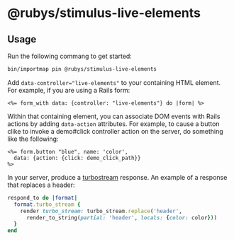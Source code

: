 # @rubys/stimulus-live-elements

## Usage

Run the following commang to get started:

```sh
bin/importmap pin @rubys/stimulus-live-elements
```

Add `data-controller="live-elements"` to your containing HTML element.
For example, if you are using a Rails form:

```erb
<%= form_with data: {controller: "live-elements"} do |form| %>
```

Within that containing element, you can associate DOM events with
Rails actions by adding `data-action` attributes.  For example,
to cause a button clike to invoke a demo#click controller action
on the server, do something like the following:

```erb
<%= form.button "blue", name: 'color',
  data: {action: {click: demo_click_path}}
%>
```

In your server, produce a [turbostream](https://turbo.hotwired.dev/handbook/streams) response.  An example of a response that replaces a header:

```ruby
respond_to do |format|
  format.turbo_stream {
    render turbo_stream: turbo_stream.replace('header',
      render_to_string(partial: 'header', locals: {color: color}))
  }
end
```
